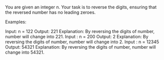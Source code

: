 You are given an integer n. Your task is to reverse the digits, ensuring that the reversed number has no leading zeroes.

Examples:

Input: n = 122
Output: 221
Explanation: By reversing the digits of number, number will change into 221.
Input : n = 200
Output: 2
Explanation: By reversing the digits of number, number will change into 2.
Input : n = 12345 
Output: 54321
Explanation: By reversing the digits of number, number will change into 54321.